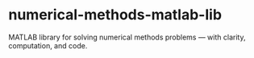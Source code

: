 # numerical-methods-matlab-lib
MATLAB library for solving numerical methods problems — with clarity, computation, and code.
